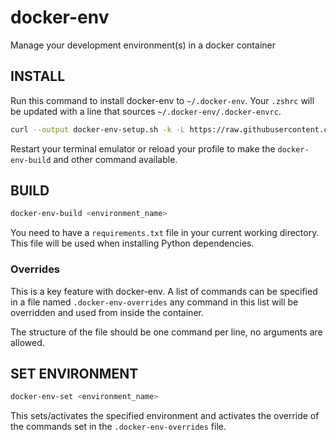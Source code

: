 # docker-env
Manage your development environment(s) in a docker container

## INSTALL

Run this command to install docker-env to `~/.docker-env`. Your `.zshrc` will be updated with a line that sources `~/.docker-env/.docker-envrc`.
```bash
curl --output docker-env-setup.sh -k -L https://raw.githubusercontent.com/freko247/docker-env/master/setup.sh && chmod 755 docker-env-setup.sh && ./docker-env-setup.sh && rm docker-env-setup.sh
```

Restart your terminal emulator or reload your profile to make the `docker-env-build` and other command available.

## BUILD

```bash
docker-env-build <environment_name>
```

You need to have a `requirements.txt` file in your current working directory. This file will be used when installing Python dependencies.

### Overrides

This is a key feature with docker-env. A list of commands can be specified in a file named `.docker-env-overrides` any command in this list will be overridden and used from inside the container.

The structure of the file should be one command per line, no arguments are allowed.

## SET ENVIRONMENT

```bash
docker-env-set <environment_name>
```

This sets/activates the specified environment and activates the override of the commands set in the `.docker-env-overrides` file.
